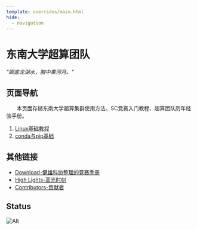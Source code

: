 ```yaml
---
template: overrides/main.html
hide:
  - navigation
---
```


# 东南大学超算团队

*"眼底龙湖水，胸中黄河月。"*

## 页面导航

&emsp;&emsp;本页面存储东南大学超算集群使用方法、SC竞赛入门教程、超算团队历年经验手册。

1. [Linux基础教程](/wiki/Linux-base/)
2. [conda与pip基础](/wiki/conda&pip_base/)

## 其他链接

- [Download-健雄科协整理的竞赛手册](/docs/_static/竞赛手册之ASC超算.pdf)
- [High Lights-高光时刻](/high-light/)
- [Contributors-贡献者](/contributor/)

## Status

![Alt](https://repobeats.axiom.co/api/embed/859d02e68eba262193c7b210e597500df78d6881.svg "Repobeats analytics image")
